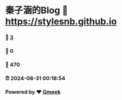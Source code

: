 # 秦子涵的Blog :link: https://stylesnb.github.io 
### :page_facing_up: [3](https://stylesnb.github.io/tag.html) 
### :speech_balloon: 0 
### :hibiscus: 470 
### :alarm_clock: 2024-08-31 00:18:54 
### Powered by :heart: [Gmeek](https://github.com/Meekdai/Gmeek)
